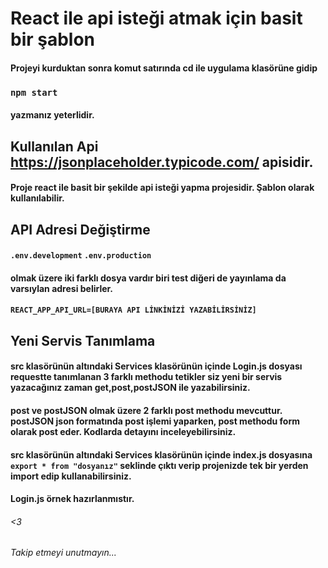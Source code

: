 # React ile api isteği atmak için basit bir şablon

#### Projeyi kurduktan sonra komut satırında cd ile uygulama klasörüne gidip
### `npm start`
#### yazmanız yeterlidir.

## Kullanılan Api https://jsonplaceholder.typicode.com/  apisidir. 
#### Proje react ile basit bir şekilde api isteği yapma projesidir. Şablon olarak kullanılabilir.

## API Adresi Değiştirme
#### `.env.development`  `.env.production` 
#### olmak üzere iki farklı dosya vardır biri test diğeri de yayınlama da varsıylan adresi belirler. 
#### `REACT_APP_API_URL=[BURAYA API LİNKİNİZİ YAZABİLİRSİNİZ] `

## Yeni Servis Tanımlama
#### src klasörünün altındaki Services klasörünün içinde Login.js dosyası requestte tanımlanan 3 farklı methodu tetikler siz  yeni bir servis yazacağınız zaman get,post,postJSON ile yazabilirsiniz.

#### post ve postJSON olmak üzere 2 farklı post methodu mevcuttur. postJSON json formatında post işlemi yaparken, post methodu form olarak post eder. Kodlarda detayını inceleyebilirsiniz.

#### src klasörünün altındaki Services klasörünün içinde index.js dosyasına `export * from "dosyanız"` seklinde çıktı verip projenizde tek bir yerden import edip kullanabilirsiniz.

#### Login.js örnek hazırlanmıstır.

###### <3 
###### Takip etmeyi unutmayın...
